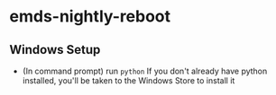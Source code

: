 # emds-nightly-reboot
## Windows Setup
* (In command prompt) run
`python`
If you don't already have python installed, you'll be taken to the Windows Store to install it
